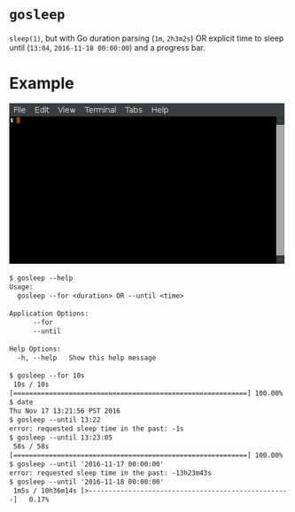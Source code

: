 # `gosleep`

`sleep(1)`, but with Go duration parsing (`1m`, `2h3m2s`) OR explicit time to sleep until (`13:04`, `2016-11-18 00:00:00`) and a progress bar.

# Example

![example animated GIF](example.gif)

```console
$ gosleep --help
Usage:
  gosleep --for <duration> OR --until <time>

Application Options:
      --for
      --until

Help Options:
  -h, --help   Show this help message

$ gosleep --for 10s
 10s / 10s [===========================================================] 100.00%
$ date
Thu Nov 17 13:21:56 PST 2016
$ gosleep --until 13:22
error: requested sleep time in the past: -1s
$ gosleep --until 13:23:05
 58s / 58s [===========================================================] 100.00%
$ gosleep --until '2016-11-17 00:00:00'
error: requested sleep time in the past: -13h23m43s
$ gosleep --until '2016-11-18 00:00:00'
 1m5s / 10h36m14s [>---------------------------------------------------]   0.17%
```

